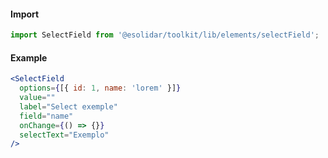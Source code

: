 #### Import

```js static
import SelectField from '@esolidar/toolkit/lib/elements/selectField';
```

#### Example

```jsx
<SelectField
  options={[{ id: 1, name: 'lorem' }]}
  value=""
  label="Select exemple"
  field="name"
  onChange={() => {}}
  selectText="Exemplo"
/>
```
